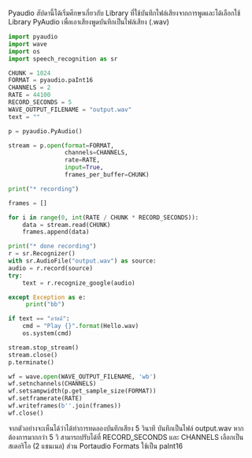 Pyaudio
สัปดานี้ได้เริ่มศึกษาเกี่ยวกับ Library ที่ใช้บันทึกไฟล์เสียงจากการพูดและได้เลือกใช้ Library PyAudio เพื่อเอาเสียงพูดบันทึกเป็นไฟล์เสียง (.wav)
```python
import pyaudio
import wave
import os
import speech_recognition as sr

CHUNK = 1024
FORMAT = pyaudio.paInt16
CHANNELS = 2
RATE = 44100
RECORD_SECONDS = 5
WAVE_OUTPUT_FILENAME = "output.wav"
text = ""

p = pyaudio.PyAudio()

stream = p.open(format=FORMAT,
                channels=CHANNELS,
                rate=RATE,
                input=True,
                frames_per_buffer=CHUNK)

print("* recording")

frames = []

for i in range(0, int(RATE / CHUNK * RECORD_SECONDS)):
    data = stream.read(CHUNK)
    frames.append(data)

print("* done recording")
r = sr.Recognizer()
with sr.AudioFile("output.wav") as source:   
audio = r.record(source)
try:    
    text = r.recognize_google(audio)

except Exception as e:
     print("bb")

if text == "สวัสดี":
    cmd = "Play {}".format(Hello.wav)
    os.system(cmd)

stream.stop_stream()
stream.close()
p.terminate()

wf = wave.open(WAVE_OUTPUT_FILENAME, 'wb')
wf.setnchannels(CHANNELS)
wf.setsampwidth(p.get_sample_size(FORMAT))
wf.setframerate(RATE)
wf.writeframes(b''.join(frames))
wf.close()
```

จากตัวอย่างจะเห็นได้ว่าได้ทำการทดลองบันทึกเสียง 5 วินาที บันทึกเป็นไฟล์ output.wav หากต้องการมากกว่า 5 วิ สามารถปรับได้ที่ 
RECORD_SECONDS และ CHANNELS เลือกเป็นสเตอริโอ (2 แชนเนล) ส่วน Portaudio Formats ใช้เป็น paInt16
